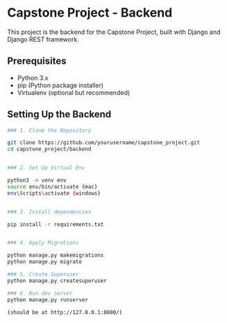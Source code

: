 # Capstone Project - Backend

This project is the backend for the Capstone Project, built with Django and Django REST framework.

## Prerequisites

- Python 3.x
- pip (Python package installer)
- Virtualenv (optional but recommended)

## Setting Up the Backend

```bash
### 1. Clone the Repository

git clone https://github.com/yourusername/capstone_project.git
cd capstone_project/backend


### 2. Set Up Virtual Env

python3 -m venv env
source env/bin/activate (mac)
env\Scripts\activate (windows)


### 3. Install dependencies

pip install -r requirements.txt


### 4. Apply Migrations

python manage.py makemigrations
python manage.py migrate

### 5. Create Superuser
python manage.py createsuperuser

### 6. Run dev server
python manage.py runserver

(should be at http://127.0.0.1:8000/)


